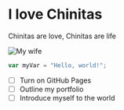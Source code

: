 # I love Chinitas #

Chinitas are love, Chinitas are life

![My wife](https://www.google.com/url?sa=i&url=https%3A%2F%2Fwww.k-ennews.com%2Fnews%2FarticleView.html%3Fidxno%3D4983&psig=AOvVaw330jzPWnydtkAm6UnUl1Ls&ust=1743817255058000&source=images&cd=vfe&opi=89978449&ved=0CBQQjRxqFwoTCICDj_efvYwDFQAAAAAdAAAAABAS)

``` javascript
var myVar = "Hello, world!";
```

- [ ] Turn on GitHub Pages
- [ ] Outline my portfolio
- [ ] Introduce myself to the world
